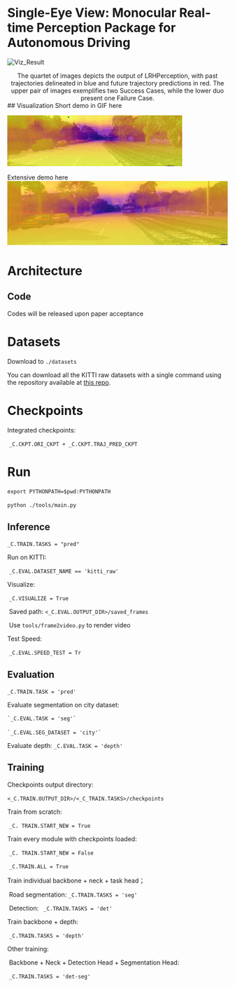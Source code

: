 # Single-Eye View: Monocular Real-time Perception Package for Autonomous Driving
![Viz_Result](imgs/Viz_Result.png)

<figcaption style="text-align: center;">
The quartet of images depicts the output of LRHPerception, with past trajectories delineated in blue and future trajectory predictions in red. The upper pair of images exemplifies two Success Cases, while the lower duo present one Failure Case.
</figcaption>
## Visualization
Short demo in GIF here

![GIF Demo](imgs/LRHP_gif.gif)

Extensive demo here
[![Watch the Demo Video](imgs/demo_thumbnail.png)](https://www.youtube.com/watch?v=rC6fUYXUcm8)

# Architecture

## Code
Codes will be released upon paper acceptance

# Datasets

Download to `./datasets`

You can download all the KITTI raw datasets with a single command using the repository available at [this repo](https://github.com/Deepak3994/Kitti-Dataset).

# Checkpoints

Integrated checkpoints:

​	`_C.CKPT.ORI_CKPT + _C.CKPT.TRAJ_PRED_CKPT`

# Run

`export PYTHONPATH=$pwd:PYTHONPATH`

`python ./tools/main.py`

## Inference

`_C.TRAIN.TASKS = "pred"`

Run on KITTI: 

​	`_C.EVAL.DATASET_NAME == 'kitti_raw'`

Visualize:

​	`_C.VISUALIZE = True`

​	Saved path: `<_C.EVAL.OUTPUT_DIR>/saved_frames`

​	Use `tools/frame2video.py` to render video

Test Speed:

​	`_C.EVAL.SPEED_TEST = Tr`

## Evaluation
`_C.TRAIN.TASK = 'pred'`

Evaluate segmentation on city dataset: 

    `_C.EVAL.TASK = 'seg'`
    
    `_C.EVAL.SEG_DATASET = 'city'`

Evaluate depth:
    `_C.EVAL.TASK = 'depth'`

## Training

Checkpoints output directory:

​	`<_C.TRAIN.OUTPUT_DIR>/<_C_TRAIN.TASKS>/checkpoints`

Train from scratch: 

​	`_C. TRAIN.START_NEW = True`

Train every module with checkpoints loaded: 

​	`_C. TRAIN.START_NEW = False`

​	`_C.TRAIN.ALL = True`

Train individual backbone + neck + task head；

​	Road segmentation: `_C.TRAIN.TASKS = 'seg'`

​	Detection: ` _C.TRAIN.TASKS = 'det'`

Train backbone + depth:

​	`_C.TRAIN.TASKS = 'depth'`

Other training:

​	Backbone + Neck + Detection Head + Segmentation Head:

​		`_C.TRAIN.TASKS = 'det-seg'`



